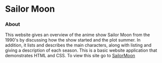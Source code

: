 # Sailor Moon 

### About
This website gives an overview of the anime show Sailor Moon from the 1990's by discussing how the show started and the plot summer. In addition, it lists and describes the main characters, along with listing and giving a description of each season. This is a basic website application that demonstrates HTML and CSS. To view this site go to [SailorMoon](https://kcossifos.github.io/Portfolio/SailorMoonWebsite/index.html)
